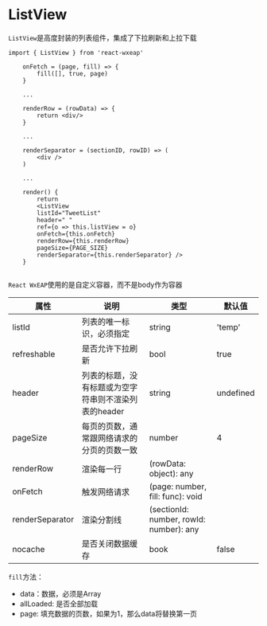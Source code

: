 # ListView
`ListView`是高度封装的列表组件，集成了下拉刷新和上拉下载


```
import { ListView } from 'react-wxeap'

	onFetch = (page, fill) => {
		fill([], true, page)
	}

    ...

	renderRow = (rowData) => {
		return <div/>
	}

    ...

    renderSeparator = (sectionID, rowID) => (
		<div />
	)

    ...

    render() {
        return 
        <ListView
        listId="TweetList"
        header=" "
        ref={o => this.listView = o}
        onFetch={this.onFetch}
        renderRow={this.renderRow}
        pageSize={PAGE_SIZE}
        renderSeparator={this.renderSeparator} />
    }
     
```

`React WxEAP`使用的是自定义容器，而不是body作为容器


| 属性 | 说明 | 类型 | 默认值 |
| ----|-----|------|------ |
| listId    | 列表的唯一标识，必须指定     | string  | 'temp'  |
| refreshable    | 是否允许下拉刷新  | bool |  true  |
| header   | 列表的标题，没有标题或为空字符串则不渲染列表的header  | string | undefined  |
| pageSize | 每页的页数，通常跟网络请求的分页的页数一致  | number |  4 |
| renderRow | 渲染每一行  |  (rowData: object): any |   |
| onFetch | 触发网络请求 | (page: number, fill: func): void |  |
| renderSeparator | 渲染分割线 | (sectionId: number, rowId: number): any| |
| nocache | 是否关闭数据缓存 | book | false |

`fill`方法：
* data：数据，必须是Array
* allLoaded: 是否全部加载
* page: 填充数据的页数，如果为1，那么data将替换第一页